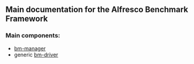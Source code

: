 ## Main documentation for the Alfresco Benchmark Framework

### Main components:

* [bm-manager](/docs/bm-manager/README.md)
* generic [bm-driver](/docs/bm-driver/README.md)
 